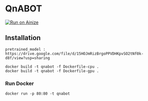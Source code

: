 # QnABOT

[![Run on Ainize](https://ainize-dev.herokuapp.com/static/images/run_on_ainize_button.svg)](https://ainize-dev.herokuapp.com/deployments/github.com/gkswjdzz/qnabot)

## Installation

	pretrained_model : https://drive.google.com/file/d/15HOJmRizBrgoPPVDHKpvSO2tNf0k-d8f/view?usp=sharing

<!--After download pretrained_model, put them model folder
If you want to run api server with gpu, change name of Dockerfile-gpu to Dockerfile.-->

	docker build -t qnabot -f Dockerfile-cpu .
	docker build -t qnabot -f Dockerfile-gpu .

### Run Docker

	docker run -p 80:80 -t qnabot
